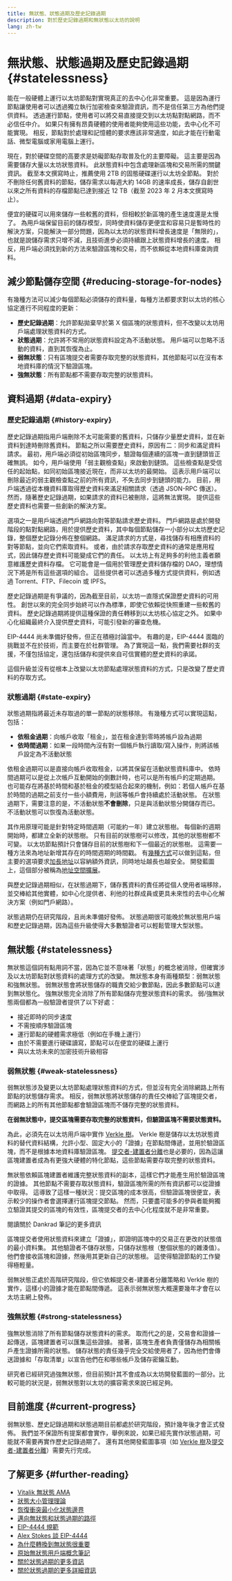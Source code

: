```yaml
---
title: 無狀態、狀態過期及歷史記錄過期
description: 對於歷史記錄過期和無狀態以太坊的說明
lang: zh-tw
---
```


# 無狀態、狀態過期及歷史記錄過期 \{#statelessness}

能在一般硬體上運行以太坊節點對實現真正的去中心化非常重要。 這是因為運行節點讓使用者可以透過獨立執行加密檢查來驗證資訊，而不是信任第三方為他們提供資料。 透過運行節點，使用者可以將交易直接提交到以太坊點對點網路，而不必信任中介。 如果只有擁有昂貴硬體的使用者能夠使用這些功能，去中心化不可能實現。 相反，節點對於處理和記憶體的要求應該非常適度，如此才能在行動電話、微型電腦或家用電腦上運行。

現在，對於硬碟空間的高要求是妨礙節點存取普及化的主要障礙。 這主要是因為需要儲存大量以太坊狀態資料。 此狀態資料中包含處理新區塊和交易所需的關鍵資訊。 截至本文撰寫時止，推薦使用 2TB 的固態硬碟運行以太坊全節點。 對於不刪除任何舊資料的節點，儲存需求以每週大約 14GB 的速率成長，儲存自創世以來之所有資料的存檔節點已達到接近 12 TB（截至 2023 年 2 月本文撰寫時止）。

便宜的硬碟可以用來儲存一些較舊的資料，但相較於新區塊的產生速度還是太慢了。 為用戶端保留目前的儲存模型，同時使資料儲存更便宜和容易只是暫時性的解決方案，只能解決一部分問題，因為以太坊的狀態資料增長速度是「無限的」，也就是說儲存需求只增不減，且技術進步必須持續跟上狀態資料增長的速度。 相反，用戶端必須找到新的方法來驗證區塊和交易，而不依賴從本地資料庫查詢資料。

## 減少節點儲存空間 \{#reducing-storage-for-nodes}

有幾種方法可以減少每個節點必須儲存的資料量，每種方法都要求對以太坊的核心協定進行不同程度的更新：

- **歷史記錄過期**：允許節點拋棄早於第 X 個區塊的狀態資料，但不改變以太坊用戶端處理狀態資料的方式。
- **狀態過期**：允許將不常用的狀態資料設定為不活動狀態。 用戶端可以忽略不活動的資料，直到其恢復為止。
- **弱無狀態**：只有區塊提交者需要存取完整的狀態資料，其他節點可以在沒有本地資料庫的情況下驗證區塊。
- **強無狀態**：所有節點都不需要存取完整的狀態資料。

## 資料過期 \{#data-expiry}

### 歷史記錄過期 \{#history-expiry}

歷史記錄過期指用戶端刪除不太可能需要的舊資料，只儲存少量歷史資料，並在新資料到達時刪除舊資料。 節點之所以需要歷史資料，原因有二：同步和滿足資料請求。 最初，用戶端必須從初始區塊同步，驗證每個連續的區塊一直到鏈頭皆正確無誤。 如今，用戶端使用「弱主觀檢查點」來啟動到鏈頭。 這些檢查點是受信任的起始點，如同初始區塊接近現在，而非以太坊的最開始。 這表示用戶端可以刪除最近的弱主觀檢查點之前的所有資訊，不失去同步到鏈頭的能力。 目前，用戶端透過從本機資料庫取得歷史資料來滿足相關請求（透過 JSON-RPC 傳送）。 然而，隨著歷史記錄過期，如果請求的資料已被刪除，這將無法實現。 提供這些歷史資料也需要一些創新的解決方案。

選項之一是用戶端透過門戶網路向對等節點請求歷史資料。 門戶網路是處於開發階段的點對點網路，用於提供歷史資料，其中每個節點儲存一小部分以太坊歷史記錄，整個歷史記錄分佈在整個網路。 滿足請求的方式是，尋找儲存有相應資料的對等節點，並向它們索取資料。 或者，由於請求存取歷史資料的通常是應用程式，因此儲存歷史資料可能變成它們的責任。 以太坊上有足夠多的利他主義者願意維護歷史資料存檔。 它可能會是一個用於管理歷史資料儲存檔的 DAO，理想情況下將是所有這些選項的組合。 這些提供者可以透過多種方式提供資料，例如透過 Torrent、FTP、Filecoin 或 IPFS。

歷史記錄過期是有爭議的，因為截至目前，以太坊一直隱式保證歷史資料的可用性。 創世以來的完全同步始終可以作為標準，即使它依賴從快照重建一些較舊的資料。 歷史記錄過期將提供這種保證的責任轉移到以太坊核心協定之外。 如果中心化組織最終介入提供歷史資料，可能引發新的審查危機。

EIP-4444 尚未準備好發佈，但正在積極討論當中。 有趣的是，EIP-4444 面臨的挑戰並不在於技術，而主要在於社群管理。 為了實現這一點，我們需要社群的支援，不僅包括協定，還包括儲存和提供來自可信實體的歷史資料的承諾。

這個升級並沒有從根本上改變以太坊節點處理狀態資料的方式，只是改變了歷史資料的存取方式。

### 狀態過期 \{#state-expiry}

狀態過期指將最近未存取過的單一節點的狀態移除。 有幾種方式可以實現這點，包括：

- **依租金過期**：向帳戶收取「租金」，並在租金達到零時將帳戶設為過期
- **依時間過期**：如果一段時間內沒有對一個帳戶執行讀取/寫入操作，則將該帳戶設定為不活動狀態

依租金過期可以是直接向帳戶收取租金，以將其保留在活動狀態資料庫中。 依時間過期可以是從上次帳戶互動開始的倒數計時，也可以是所有帳戶的定期過期。 也可能存在將基於時間和基於租金的模型結合起來的機制，例如：若個人帳戶在基於時間的過期之前支付一些小額費用，則該等帳戶會持續處於活動狀態。 在狀態過期下，需要注意的是，不活動狀態**不會刪除**，只是與活動狀態分開儲存而已。 不活動狀態可以恢復為活動狀態。

其作用原理可能是針對特定時間週期（可能約一年）建立狀態樹。 每個新的週期開始時，都建立全新的狀態樹。 只有目前的狀態樹可以修改，其他的狀態樹都不可變。 以太坊節點預計只會儲存目前的狀態樹和下一個最近的狀態樹。 這需要一種方法來為地址新增其存在的時間週期的時間戳。 有[幾種方式](https://ethereum-magicians.org/t/types-of-resurrection-metadata-in-state-expiry/6607)可以做到這點，但主要的選項要求[加長地址](https://ethereum-magicians.org/t/increasing-address-size-from-20-to-32-bytes/5485)以容納額外資訊，同時地址越長也越安全。 開發藍圖上，這個部分被稱為[地址空間擴展](https://ethereum-magicians.org/t/increasing-address-size-from-20-to-32-bytes/5485)。

與歷史記錄過期相似，在狀態過期下，儲存舊資料的責任將從個人使用者端移除，並交棒給其他實體，如中心化提供者、利他的社群成員或更具未來性的去中心化解決方案（例如門戶網路）。

狀態過期仍在研究階段，且尚未準備好發佈。 狀態過期很可能晚於無狀態用戶端和歷史記錄過期，因為這些升級使得大多數驗證者可以輕鬆管理大型狀態。

## 無狀態 \{#statelessness}

無狀態這個詞有點用詞不當，因為它並不意味著「狀態」的概念被消除，但確實涉及以太坊節點對狀態資料的處理方式的改變。 無狀態本身有兩種類型：弱無狀態和強無狀態。 弱無狀態會將狀態儲存的職責交給少數節點，因此多數節點可以達到無狀態化。 強無狀態完全消除了所有節點儲存完整狀態資料的需求。 弱/強無狀態兩個都為一般驗證者提供了以下好處：

- 接近即時的同步速度
- 不需按順序驗證區塊
- 運行節點的硬體需求極低（例如在手機上運行）
- 由於不需要進行硬碟讀寫，節點可以在便宜的硬碟上運行
- 與以太坊未來的加密技術升級相容

### 弱無狀態 \{#weak-statelessness}

弱無狀態涉及變更以太坊節點處理狀態資料的方式，但並沒有完全消除網路上所有節點的狀態儲存需求。 相反，弱無狀態將狀態儲存的責任交棒給了區塊提交者，而網路上的所有其他節點都會驗證區塊而不儲存完整的狀態資料。

**在弱無狀態中，提交區塊需要存取完整的狀態資料，但驗證區塊不需要狀態資料。**

為此，必須先在以太坊用戶端中實作 [Verkle 樹](/roadmap/verkle-trees)。 Verkle 樹是儲存以太坊狀態資料的替代資料結構，允許小型、固定大小的「證據」在節點間傳遞，並用於驗證區塊，而不是根據本地資料庫驗證區塊。 [提交者-建置者分離](/roadmap/pbs/)也是必要的，因為這讓區塊建置者成為有更強大硬體的特化節點，這些節點需要存取完整的狀態資料。

<ExpandableCard title="為什麼依賴少數區塊提交者是沒問題的？" eventCategory="/roadmap/statelessness" eventName="clicked why is it OK to rely on fewer block proposers?">

無狀態依賴區塊建置者維護完整狀態資料的副本，這樣它們才能產生用於驗證區塊的證據。 其他節點不需要存取狀態資料，驗證區塊所需的所有資訊都可以從證據中取得。 這導致了這樣一種狀況：提交區塊的成本很高，但驗證區塊很便宜，表示較少的操作者會選擇運行區塊提交節點。 然而，只要盡可能多的參與者能夠獨立驗證其提交的區塊的有效性，區塊提交者的去中心化程度就不是非常重要。

<ButtonLink variant="outline-color" to="https://notes.ethereum.org/WUUUXBKWQXORxpFMlLWy-w#So-why-is-it-ok-to-have-expensive-proposers">閱讀關於 Dankrad 筆記的更多資訊</ButtonLink>
</ExpandableCard>

區塊提交者使用狀態資料來建立「證據」，即證明區塊中的交易正在更改的狀態值的最小資料集。 其他驗證者不儲存狀態，只儲存狀態根（整個狀態的的雜湊值）。 他們會接收區塊和證據，然後用其更新自己的狀態根。 這使得驗證節點的工作變得極輕量。

弱無狀態正處於高階研究階段，但它依賴提交者-建置者分離策略和 Verkle 樹的實作，這樣小的證據才能在節點間傳遞。 這表示弱無狀態大概還要幾年才會在以太坊主網上發佈。

### 強無狀態 \{#strong-statelessness}

強無狀態消除了所有節點儲存狀態資料的需求。 取而代之的是，交易會和證據一起傳送，區塊建置者可以匯集這些證據。 接著，區塊生產者負責僅儲存為相關帳戶產生證據所需的狀態。 儲存狀態的責任幾乎完全交給使用者了，因為他們會傳送證據和「存取清單」以宣告他們在和哪些帳戶及儲存密鑰互動。

研究者已經研究過強無狀態，但目前預計其不會成為以太坊開發藍圖的一部分。比較可能的狀況是，弱無狀態對以太坊的擴容需求來說已經足夠。

## 目前進度 \{#current-progress}

弱無狀態、歷史記錄過期和狀態過期目前都處於研究階段，預計幾年後才會正式發佈。 我們並不保證所有提案都會實作，舉例來說，如果已經先實作狀態過期，可能就不需要再實作歷史記錄過期了。 還有其他開發藍圖事項（如 [Verkle 樹](/roadmap/verkle-trees)及[提交者-建置者分離](/roadmap/pbs)）需要先行完成。

## 了解更多 \{#further-reading}

- [Vitalik 無狀態 AMA](https://www.reddit.com/r/ethereum/comments/o9s15i/impromptu_technical_ama_on_statelessness_and/)
- [狀態大小管理理論](https://hackmd.io/@vbuterin/state_size_management)
- [恢復衝突最小化狀態邊界](https://ethresear.ch/t/resurrection-conflict-minimized-state-bounding-take-2/8739)
- [邁向無狀態和狀態過期的路徑](https://hackmd.io/@vbuterin/state_expiry_paths)
- [EIP-4444 規範](https://eips.ethereum.org/EIPS/eip-4444)
- [Alex Stokes 談 EIP-4444](https://youtu.be/SfDC_qUZaos)
- [為什麼轉換到無狀態很重要](https://dankradfeist.de/ethereum/2021/02/14/why-stateless.html)
- [原始無狀態用戶端概念筆記](https://ethresear.ch/t/the-stateless-client-concept/172)
- [關於狀態過期的更多資訊](https://hackmd.io/@vbuterin/state_size_management#A-more-moderate-solution-state-expiry)
- [關於狀態過期的更多詳細資訊](https://hackmd.io/@vbuterin/state_expiry_paths#Option-2-per-epoch-state-expiry)
